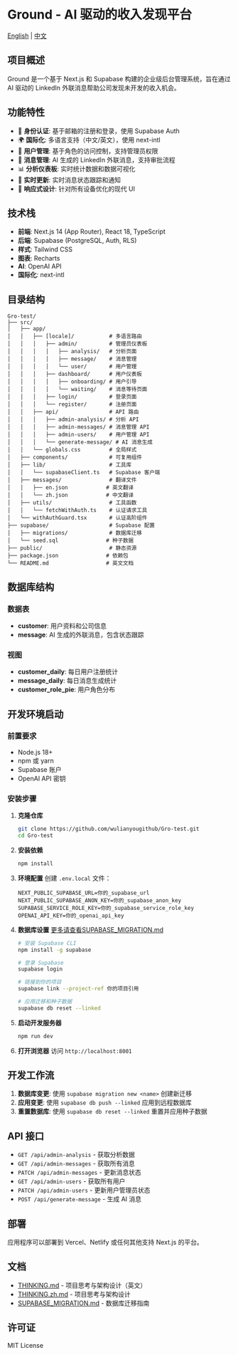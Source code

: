 # Ground - AI 驱动的收入发现平台

[English](./README.md) | [中文](#)

## 项目概述

Ground 是一个基于 Next.js 和 Supabase 构建的企业级后台管理系统，旨在通过 AI 驱动的 LinkedIn 外联消息帮助公司发现未开发的收入机会。

## 功能特性

- 🔐 **身份认证**: 基于邮箱的注册和登录，使用 Supabase Auth
- 🌍 **国际化**: 多语言支持（中文/英文），使用 next-intl
- 👥 **用户管理**: 基于角色的访问控制，支持管理员权限
- 💬 **消息管理**: AI 生成的 LinkedIn 外联消息，支持审批流程
- 📊 **分析仪表板**: 实时统计数据和数据可视化
- 🔄 **实时更新**: 实时消息状态跟踪和通知
- 📱 **响应式设计**: 针对所有设备优化的现代 UI

## 技术栈

- **前端**: Next.js 14 (App Router), React 18, TypeScript
- **后端**: Supabase (PostgreSQL, Auth, RLS)
- **样式**: Tailwind CSS
- **图表**: Recharts
- **AI**: OpenAI API
- **国际化**: next-intl

## 目录结构

```
Gro-test/
├── src/
│   ├── app/
│   │   ├── [locale]/           # 多语言路由
│   │   │   ├── admin/          # 管理员仪表板
│   │   │   │   ├── analysis/   # 分析页面
│   │   │   │   ├── message/    # 消息管理
│   │   │   │   └── user/       # 用户管理
│   │   │   ├── dashboard/      # 用户仪表板
│   │   │   │   ├── onboarding/ # 用户引导
│   │   │   │   └── waiting/    # 消息等待页面
│   │   │   ├── login/          # 登录页面
│   │   │   └── register/       # 注册页面
│   │   ├── api/                # API 路由
│   │   │   ├── admin-analysis/ # 分析 API
│   │   │   ├── admin-messages/ # 消息管理 API
│   │   │   ├── admin-users/    # 用户管理 API
│   │   │   └── generate-message/ # AI 消息生成
│   │   └── globals.css         # 全局样式
│   ├── components/             # 可复用组件
│   ├── lib/                    # 工具库
│   │   └── supabaseClient.ts   # Supabase 客户端
│   ├── messages/               # 翻译文件
│   │   ├── en.json            # 英文翻译
│   │   └── zh.json            # 中文翻译
│   ├── utils/                  # 工具函数
│   │   └── fetchWithAuth.ts    # 认证请求工具
│   └── withAuthGuard.tsx       # 认证高阶组件
├── supabase/                   # Supabase 配置
│   ├── migrations/             # 数据库迁移
│   └── seed.sql               # 种子数据
├── public/                     # 静态资源
├── package.json               # 依赖包
└── README.md                  # 英文文档
```

## 数据库结构

### 数据表
- **customer**: 用户资料和公司信息
- **message**: AI 生成的外联消息，包含状态跟踪

### 视图
- **customer_daily**: 每日用户注册统计
- **message_daily**: 每日消息生成统计
- **customer_role_pie**: 用户角色分布

## 开发环境启动

### 前置要求

- Node.js 18+
- npm 或 yarn
- Supabase 账户
- OpenAI API 密钥

### 安装步骤

1. **克隆仓库**
   ```bash
   git clone https://github.com/wulianyougithub/Gro-test.git
   cd Gro-test
   ```

2. **安装依赖**
   ```bash
   npm install
   ```

3. **环境配置**
   创建 `.env.local` 文件：
   ```env
   NEXT_PUBLIC_SUPABASE_URL=你的_supabase_url
   NEXT_PUBLIC_SUPABASE_ANON_KEY=你的_supabase_anon_key
   SUPABASE_SERVICE_ROLE_KEY=你的_supabase_service_role_key
   OPENAI_API_KEY=你的_openai_api_key
   ```

4. **数据库设置** [更多请查看SUPABASE_MIGRATION.md](./SUPABASE_MIGRATION.md)
   ```bash
   # 安装 Supabase CLI
   npm install -g supabase
   
   # 登录 Supabase
   supabase login
   
   # 链接到你的项目
   supabase link --project-ref 你的项目引用
   
   # 应用迁移和种子数据
   supabase db reset --linked
   ```

5. **启动开发服务器**
   ```bash
   npm run dev
   ```

6. **打开浏览器**
   访问 `http://localhost:8001`

## 开发工作流

1. **数据库变更**: 使用 `supabase migration new <name>` 创建新迁移
2. **应用变更**: 使用 `supabase db push --linked` 应用到远程数据库
3. **重置数据库**: 使用 `supabase db reset --linked` 重置并应用种子数据

## API 接口

- `GET /api/admin-analysis` - 获取分析数据
- `GET /api/admin-messages` - 获取所有消息
- `PATCH /api/admin-messages` - 更新消息状态
- `GET /api/admin-users` - 获取所有用户
- `PATCH /api/admin-users` - 更新用户管理员状态
- `POST /api/generate-message` - 生成 AI 消息

## 部署

应用程序可以部署到 Vercel、Netlify 或任何其他支持 Next.js 的平台。

## 文档

- [THINKING.md](./THINKING.md) - 项目思考与架构设计（英文）
- [THINKING.zh.md](./THINKING.zh.md) - 项目思考与架构设计
- [SUPABASE_MIGRATION.md](./SUPABASE_MIGRATION.md) - 数据库迁移指南

## 许可证

MIT License 
